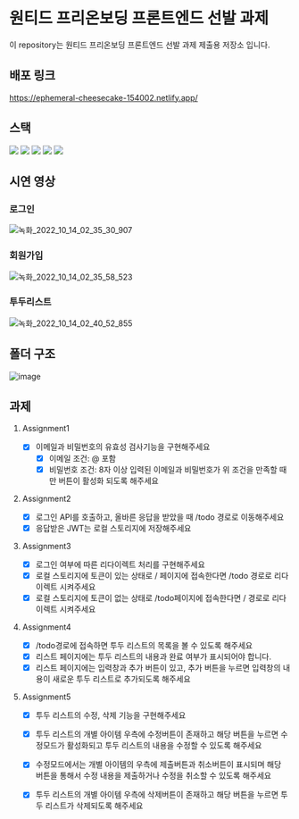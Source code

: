 # 원티드 프리온보딩 프론트엔드 선발 과제
이 repository는 원티드 프리온보딩 프론트엔드 선발 과제 제출용 저장소 입니다.

## 배포 링크
https://ephemeral-cheesecake-154002.netlify.app/

## 스택

<img src="https://img.shields.io/badge/HTML-E34F26?style=for-the-badge&logo=HTML5&logoColor=white"> <img src="https://img.shields.io/badge/CSS3-1572B6?style=for-the-badge&logo=CSS3&logoColor=white"> <img src="https://img.shields.io/badge/JavaScript-F7DF1E?style=for-the-badge&logo=JavaScript&logoColor=white"> <img src="https://img.shields.io/badge/React-61DAFB?style=for-the-badge&logo=React&logoColor=white"> <img src="https://img.shields.io/badge/React_Router-CA4245?style=for-the-badge&logo=React Router&logoColor=white">
## 시연 영상
### 로그인
![녹화_2022_10_14_02_35_30_907](https://user-images.githubusercontent.com/93373357/195666835-538fa0cf-94ad-4617-9cff-cf7922a18272.gif)
### 회원가입
![녹화_2022_10_14_02_35_58_523](https://user-images.githubusercontent.com/93373357/195666867-4998e33c-4bc1-4ddb-aae6-c3b26b5dcab5.gif)
### 투두리스트
![녹화_2022_10_14_02_40_52_855](https://user-images.githubusercontent.com/93373357/195667775-29c21e27-d0a7-4d60-887e-56a270abd244.gif)
## 폴더 구조
![image](https://user-images.githubusercontent.com/93373357/195670282-86652dfc-6b72-4ef8-b2f1-2f35b350a455.png)
## 과제

1. Assignment1

   - [x] 이메일과 비밀번호의 유효성 검사기능을 구현해주세요
     - [x] 이메일 조건: @ 포함
     - [x] 비밀번호 조건: 8자 이상 입력된 이메일과 비밀번호가 위 조건을 만족할 때만 버튼이 활성화 되도록 해주세요

2. Assignment2

   - [x] 로그인 API를 호출하고, 올바른 응답을 받았을 때 /todo 경로로 이동해주세요
   - [x] 응답받은 JWT는 로컬 스토리지에 저장해주세요

3. Assignment3

   - [x] 로그인 여부에 따른 리다이렉트 처리를 구현해주세요
   - [x] 로컬 스토리지에 토큰이 있는 상태로 / 페이지에 접속한다면 /todo 경로로 리다이렉트 시켜주세요
   - [x] 로컬 스토리지에 토큰이 없는 상태로 /todo페이지에 접속한다면 / 경로로 리다이렉트 시켜주세요

4. Assignment4

   - [x] /todo경로에 접속하면 투두 리스트의 목록을 볼 수 있도록 해주세요
   - [x] 리스트 페이지에는 투두 리스트의 내용과 완료 여부가 표시되어야 합니다.
   - [x] 리스트 페이지에는 입력창과 추가 버튼이 있고, 추가 버튼을 누르면 입력창의 내용이 새로운 투두 리스트로 추가되도록 해주세요

5. Assignment5

   - [x] 투두 리스트의 수정, 삭제 기능을 구현해주세요
   - [x] 투두 리스트의 개별 아이템 우측에 수정버튼이 존재하고 해당 버튼을 누르면 수정모드가 활성화되고 투두 리스트의 내용을 수정할 수 있도록 해주세요
   - [x] 수정모드에서는 개별 아이템의 우측에 제출버튼과 취소버튼이 표시되며 해당 버튼을 통해서 수정 내용을 제출하거나 수정을 취소할 수 있도록 해주세요
   - [x] 투두 리스트의 개별 아이템 우측에 삭제버튼이 존재하고 해당 버튼을 누르면 투두 리스트가 삭제되도록 해주세요

